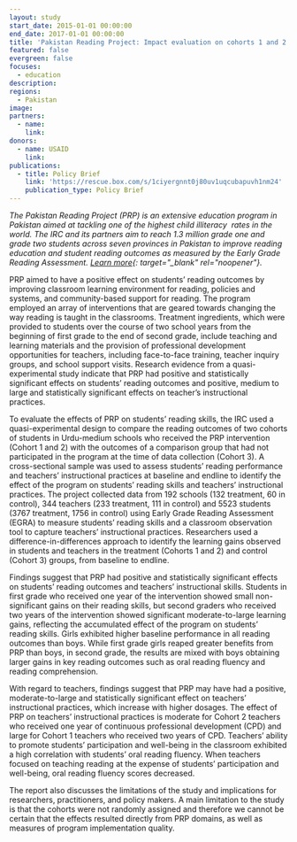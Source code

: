 ```yaml
---
layout: study
start_date: 2015-01-01 00:00:00
end_date: 2017-01-01 00:00:00
title: 'Pakistan Reading Project: Impact evaluation on cohorts 1 and 2'
featured: false
evergreen: false
focuses:
  - education
description:
regions:
  - Pakistan
image:
partners:
  - name:
    link:
donors:
  - name: USAID
    link:
publications:
  - title: Policy Brief
    link: 'https://rescue.box.com/s/1ciyergnnt0j80uv1uqcubapuvh1nm24'
    publication_type: Policy Brief
---
```


*The Pakistan Reading Project (PRP) is an extensive education program in Pakistan aimed at tackling one of the highest child illiteracy&nbsp; rates in the world. The IRC and its partners aim to reach 1.3 million grade one and grade two students across seven provinces in Pakistan to improve reading education and student reading outcomes as measured by the Early Grade Reading Assessment. [Learn more](http://www.pakreading.org.pk/en){: target="_blank" rel="noopener"}.*

PRP aimed to have a positive effect on students’ reading outcomes by improving classroom learning environment for reading, policies and systems, and community-based support for reading. The program employed an array of interventions that are geared towards changing the way reading is taught in the classrooms. Treatment ingredients, which were provided to students over the course of two school years from the beginning of first grade to the end of second grade, include teaching and learning materials and the provision of professional development opportunities for teachers, including face-to-face training, teacher inquiry groups, and school support visits. Research evidence from a quasi-experimental study indicate that PRP had positive and statistically significant effects on students’ reading outcomes and positive, medium to large and statistically significant effects on teacher’s instructional practices.&nbsp;

To evaluate the effects of PRP on students’ reading skills, the IRC used a quasi-experimental design to compare the reading outcomes of two cohorts of students in Urdu-medium schools who received the PRP intervention (Cohort 1 and 2) with the outcomes of a comparison group that had not participated in the program at the time of data collection (Cohort 3). A cross-sectional sample was used to assess students’ reading performance and teachers’ instructional practices at baseline and endline to identify the effect of the program on students’ reading skills and teachers’ instructional practices. The project collected data from 192 schools (132 treatment, 60 in control), 344 teachers (233 treatment, 111 in control) and 5523 students (3767 treatment, 1756 in control) using Early Grade Reading Assessment (EGRA) to measure students’ reading skills and a classroom observation tool to capture teachers’ instructional practices. Researchers used a difference-in-differences approach to identify the learning gains observed in students and teachers in the treatment (Cohorts 1 and 2) and control (Cohort 3) groups, from baseline to endline.&nbsp;

Findings suggest that PRP had positive and statistically significant effects on students’ reading outcomes and teachers’ instructional skills. Students in first grade who received one year of the intervention showed small non-significant gains on their reading skills, but second graders who received two years of the intervention showed significant moderate-to-large learning gains, reflecting the accumulated effect of the program on students’ reading skills. Girls exhibited higher baseline performance in all reading outcomes than boys. While first grade girls reaped greater benefits from PRP than boys, in second grade, the results are mixed with boys obtaining larger gains in key reading outcomes such as oral reading fluency and reading comprehension.&nbsp;

With regard to teachers, findings suggest that PRP may have had a positive, moderate-to-large and statistically significant effect on teachers’ instructional practices, which increase with higher dosages. The effect of PRP on teachers’ instructional practices is moderate for Cohort 2 teachers who received one year of continuous professional development (CPD) and large for Cohort 1 teachers who received two years of CPD. Teachers’ ability to promote students’ participation and well-being in the classroom exhibited a high correlation with students’ oral reading fluency. When teachers focused on teaching reading at the expense of students’ participation and well-being, oral reading fluency scores decreased.&nbsp;

The report also discusses the limitations of the study and implications for researchers, practitioners, and policy makers. A main limitation to the study is that the cohorts were not randomly assigned and therefore we cannot be certain that the effects resulted directly from PRP domains, as well as measures of program implementation quality.